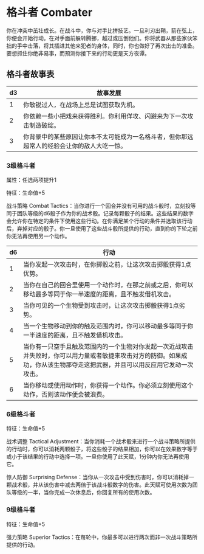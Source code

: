 # 格斗者 Combater

你在冲突中茁壮成长。在战斗中，你与对手比拼技艺。一旦利刃出鞘，箭在弦上，你便会开始行动。在对手面前躲转腾挪，越过或压倒他们。你将武器从那些家伙笨拙的手中击落，将其插进其他来犯者的身体，同时，你也做好了再次出击的准备。要想抓住你绝非易事，而预测你接下来的行动更是天方夜谭。

## 格斗者故事表

<table>
<thead>
<tr class="header">
<th>d3</th>
<th>故事发展</th>
</tr>
</thead>
<tbody>
<tr class="odd">
<td>1</td>
<td>你敏锐过人，在战场上总是试图获取先机。</td>
</tr>
<tr class="even">
<td>2</td>
<td>你依赖一些小把戏来获得胜利。你利用佯攻、闪避来为下一次攻击制造破绽。</td>
</tr>
<tr class="odd">
<td>3</td>
<td>你背景中的某些原因让你本不太可能成为一名格斗者，但你那远超常人的经验会让你的敌人大吃一惊。</td>
</tr>
</tbody>
</table>

### 3级格斗者

属性：任选两项提升1

特征：生命值+5

战斗策略 Combat
Tactics：当你进行一个回合并没有可用的战斗骰时，立刻投等同于团队等级的d6骰子作为你的战术骰。记录每颗骰子的结果。这些结果的数字会允许你在特定的条件下使用这些行动。在你满足某个行动的条件并选取该行动后，弃掉对应的骰子。你一旦使用了这些战斗骰所提供的行动，直到你的下轮之前你无法再使用另一个动作。

<table>
<thead>
<tr class="header">
<th>d6</th>
<th>行动</th>
</tr>
</thead>
<tbody>
<tr class="odd">
<td>1</td>
<td>当你发起一次攻击时，在你掷骰之前，让这次攻击掷骰获得1点优势。</td>
</tr>
<tr class="even">
<td>2</td>
<td>当你在自己的回合里使用一个动作时，在那之前或之后，你可以移动最多等同于你一半速度的距离，且不触发借机攻击。</td>
</tr>
<tr class="odd">
<td>3</td>
<td>当你可见的一个生物受到攻击时，让这次攻击掷骰获得1点劣势。</td>
</tr>
<tr class="even">
<td>4</td>
<td>当一个生物移动到你的触及范围内时，你可以移动最多等同于你一半速度的距离，且不触发借机攻击。</td>
</tr>
<tr class="odd">
<td>5</td>
<td>当你有一只空手且触及范围内的一个生物对你发起一次近战攻击并失败时，你可以用力量或者敏捷来攻击对方的防御。如果成功，你从该生物那夺走这把武器，并且可以用反应用它发动一次攻击。</td>
</tr>
<tr class="even">
<td>6</td>
<td>当你移动或使用动作时，你获得一个动作。你必须立刻使用这个动作，否则该动作便会被浪费。</td>
</tr>
</tbody>
</table>

### 6级格斗者

特征：生命值+5

战术调整 Tactical
Adjustment：当你消耗一个战术骰来进行一个战斗策略所提供的行动时，你可以消耗两颗骰子，将这些骰子的结果相加，你可以在效果数字等于或小于该结果的行动中选择一项。一旦你使用了此天赋，1分钟内你无法再使用它。

惊人防御 Surprising
Defense：当你从一次攻击中受到伤害时，你可以消耗掉一颗战术骰，并从该伤害中减去两倍于该战斗骰数字的伤害。此天赋可使用次数为团队等级的一半，当你完成一次休息后，你回复所有的使用次数。

### 9级格斗者

特征：生命值+5

强力策略 Superior
Tactics：在每轮中，你最多可以进行两次而非一次战斗策略所提供的行动。
